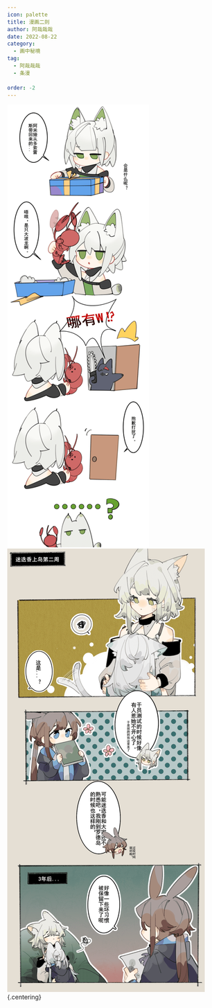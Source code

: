 ```yaml
---
icon: palette
title: 漫画二则
author: 阿哉哉哉
date: 2022-08-22
category:
  - 画中秘境
tag:
  - 阿哉哉哉
  - 条漫

order: -2
---
```


![](./res/comic/01.png)
![](./res/comic/02.png) {.centering}

<ArticleAd />